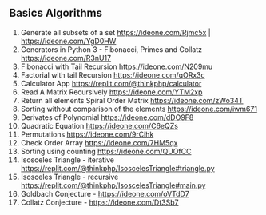 ## Basics Algorithms

1. Generate all subsets of a set https://ideone.com/Rjmc5x | https://ideone.com/YgD0HW
2. Generators in Python 3 - Fibonacci, Primes and Collatz https://ideone.com/R3nU17
3. Fibonacci with Tail Recursion https://ideone.com/N209mu
4. Factorial with tail Recursion https://ideone.com/qORx3c
5. Calculator App https://replit.com/@thinkphp/calculator
6. Read A Matrix Recursively https://ideone.com/YTM2xp
7. Return all elements Spiral Order Matrix https://ideone.com/zWo34T
8. Sorting without comparison of the elements https://ideone.com/iwm671
9. Derivates of Polynomial https://ideone.com/dDO9F8
10. Quadratic Equation https://ideone.com/C6eQZs
11. Permutations https://ideone.com/9rCihk
12. Check Order Array https://ideone.com/7HM5qx
13. Sorting using counting https://ideone.com/QUOfCC
14. Isosceles Triangle - iterative https://replit.com/@thinkphp/IsoscelesTriangle#triangle.py
15. Isosceles Triangle - recursive https://replit.com/@thinkphp/IsoscelesTriangle#main.py
16. Goldbach Conjecture - https://ideone.com/oVTdD7
17. Collatz Conjecture - https://ideone.com/Dt3Sb7
